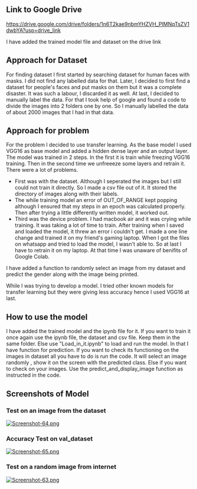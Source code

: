 
## Link to Google Drive
https://drive.google.com/drive/folders/1n6T2kae9nbmYHZVH_PIMNqTsZV1dwbYA?usp=drive_link

I have added the trained model file and dataset on the drive link
## Approach for Dataset


For finding dataset I first started by searching dataset for human faces with masks. I did not find any labelled data for that. Later, I decided to first find a dataset for people's faces and put masks on them but it was a complete disaster. It was such a labour, I discarded it as well. At last, I decided to manually label the data. For that I took help of google and found a code to divide the images into 2 folders one by one. So I manually labelled the data of about 2000 images that I had in that data.

## Approach for problem
For the problem I decided to use transfer learning. As the base model I used VGG16 as base model and added a hidden dense layer and an output layer. The model was trained in 2 steps. In the first it is train while freezing VGG16 training. Then in the second time we unfreeeze some layers and retrain it. There were a lot of problems.
- First was with the dataset. Although I seperated the images but I still could not train it directly. So I made a csv file out of it. It stored the directory of images along with their labels.
- The while training model an error of OUT_OF_RANGE kept popping although I ensured that my steps in an epoch was calculated properly. Then after trying a little differently written model, it worked out.
- Third was the device problem. I had macbook air and it was crying while training. It was taking a lot of time to train. After training when I saved and loaded the model, it threw an error i couldn't get. I made a one line change and trained it on my friend's gaming laptop. When I got the files on whatsapp and tried to load the model, I wasn't able to. So at last I have to retrain it on my laptop. At that time I was unaware of benifits of Google Colab.

I have added a function to randomly select an image from my dataset and predict the gender along with the image being printed.

While I was trying to develop a model. I tried other known models for transfer learning but they were giving less accuracy hence I used VGG16 at last.

## How to use the model
I have added the trained model and the ipynb file for it. If you want to train it once again use the ipynb file, the dataset and csv file. Keep them in the same folder. Else use "Load_in_it.ipynb" to load and run the model. In that I have function for prediction. If you want to check its functioning on the images in dataset all you have to do is run the code. It will select an image randomly , show it on the screen with the predicted class. Else if you want to check on your images.
Use the predict_and_display_image function as instructed in the code.

## Screenshots of Model

### Test on an image from the dataset
[![Screenshot-64.png](https://i.postimg.cc/ZnmFJr0h/Screenshot-64.png)](https://postimg.cc/ygfSP3Ff)

### Accuracy Test on val_dataset
[![Screenshot-65.png](https://i.postimg.cc/B6TH7Xp7/Screenshot-65.png)](https://postimg.cc/ZBqWCY16)

### Test on a random image from internet
[![Screenshot-63.png](https://i.postimg.cc/L6CfWdkS/Screenshot-63.png)](https://postimg.cc/56z6HRkK)




##

